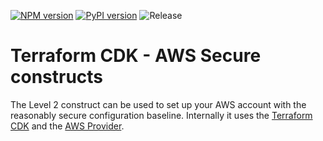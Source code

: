 [![NPM version](https://badge.fury.io/js/cdktf-aws-secure.svg)](https://badge.fury.io/js/cdktf-aws-secure)
[![PyPI version](https://badge.fury.io/py/cdktf-aws-secure.svg)](https://badge.fury.io/py/cdktf-aws-secure)
![Release](https://github.com/shazi7804/cdktf-aws-secure-constructs/workflows/Release/badge.svg)

# Terraform CDK - AWS Secure constructs

The Level 2 construct can be used to set up your AWS account with the reasonably secure configuration baseline. Internally it uses the [Terraform CDK](https://cdk.tf/) and the [AWS Provider](https://cdk.tf/provider/aws).

